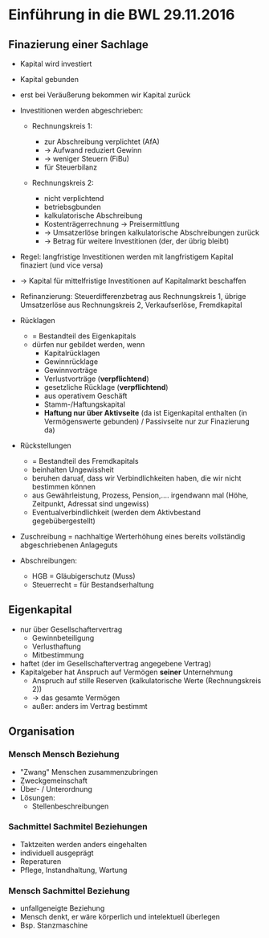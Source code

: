 # Einführung in die BWL 29.11.2016

## Finazierung einer Sachlage
* Kapital wird investiert
* Kapital gebunden
* erst bei Veräußerung bekommen wir Kapital zurück
* Investitionen werden abgeschrieben:

  * Rechnungskreis 1:
    * zur Abschreibung verplichtet (AfA)
    * &rarr; Aufwand reduziert Gewinn
    * &rarr; weniger Steuern (FiBu)
    * für Steuerbilanz

  * Rechnungskreis 2:
    * nicht verplichtend
    * betriebsgbunden
    * kalkulatorische Abschreibung
    * Kostenträgerrechnung &rarr; Preisermittlung
    * &rarr; Umsatzerlöse bringen kalkulatorische Abschreibungen zurück
    * &rarr; Betrag für weitere Investitionen (der, der übrig bleibt)

* Regel: langfristige Investitionen werden mit langfristigem Kapital finaziert (und vice versa)
* &rarr; Kapital für mittelfristige Investitionen auf Kapitalmarkt beschaffen
* Refinanzierung: Steuerdifferenzbetrag aus Rechnungskreis 1, übrige Umsatzerlöse aus Rechnungskreis 2, Verkaufserlöse, Fremdkapital
* Rücklagen
  * = Bestandteil des Eigenkapitals
  * dürfen nur gebildet werden, wenn
    * Kapitalrücklagen
    * Gewinnrücklage
    * Gewinnvorträge
    * Verlustvorträge (**verpflichtend**)
    * gesetzliche Rücklage (**verpflichtend**)
    * aus operativem Geschäft
    * Stamm-/Haftungskapital
    * **Haftung nur über Aktivseite** (da ist Eigenkapital enthalten (in Vermögenswerte gebunden) / Passivseite nur zur Finazierung da)
* Rückstellungen
  * = Bestandteil des Fremdkapitals
  * beinhalten Ungewissheit
  * beruhen daruaf, dass wir Verbindlichkeiten haben, die wir nicht bestimmen können
  * aus Gewährleistung, Prozess, Pension,.... irgendwann mal (Höhe, Zeitpunkt, Adressat sind ungewiss)
  * Eventualverbindlichkeit (werden dem Aktivbestand gegebübergestellt)
* Zuschreibung = nachhaltige Werterhöhung eines bereits vollständig abgeschriebenen Anlageguts
* Abschreibungen:
  * HGB = Gläubigerschutz (Muss)
  * Steuerrecht = für Bestandserhaltung


## Eigenkapital
* nur über Gesellschaftervertrag
  * Gewinnbeteiligung
  * Verlusthaftung
  * Mitbestimmung
* haftet (der im Gesellschaftervertrag angegebene Vertrag)
* Kapitalgeber hat Anspruch auf Vermögen **seiner** Unternehmung
  * Anspruch auf stille Reserven (kalkulatorische Werte (Rechnungskreis 2))
  * &rarr; das gesamte Vermögen
  * außer: anders im Vertrag bestimmt


## Organisation
### Mensch Mensch Beziehung
* "Zwang" Menschen zusammenzubringen
* Zweckgemeinschaft
* Über- / Unterordnung
* Lösungen:
  * Stellenbeschreibungen

### Sachmittel Sachmitel Beziehungen
* Taktzeiten werden anders eingehalten
* individuell ausgeprägt
* Reperaturen
* Pflege, Instandhaltung, Wartung

### Mensch Sachmittel Beziehung
* unfallgeneigte Beziehung
* Mensch denkt, er wäre körperlich und intelektuell überlegen
* Bsp. Stanzmaschine
